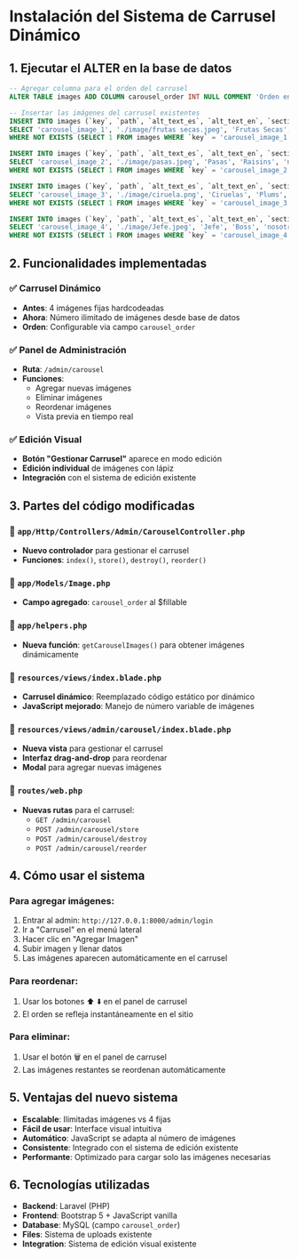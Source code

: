 # Instalación del Sistema de Carrusel Dinámico

## 1. Ejecutar el ALTER en la base de datos

```sql
-- Agregar columna para el orden del carrusel
ALTER TABLE images ADD COLUMN carousel_order INT NULL COMMENT 'Orden en el carrusel (NULL para no-carrusel)';

-- Insertar las imágenes del carrusel existentes
INSERT INTO images (`key`, `path`, `alt_text_es`, `alt_text_en`, `section`, `description`, `is_active`, `carousel_order`)
SELECT 'carousel_image_1', './image/frutas secas.jpeg', 'Frutas Secas', 'Dried Fruits', 'nosotros', 'Carrusel - Frutas secas', 1, 1
WHERE NOT EXISTS (SELECT 1 FROM images WHERE `key` = 'carousel_image_1');

INSERT INTO images (`key`, `path`, `alt_text_es`, `alt_text_en`, `section`, `description`, `is_active`, `carousel_order`)
SELECT 'carousel_image_2', './image/pasas.jpeg', 'Pasas', 'Raisins', 'nosotros', 'Carrusel - Pasas', 1, 2
WHERE NOT EXISTS (SELECT 1 FROM images WHERE `key` = 'carousel_image_2');

INSERT INTO images (`key`, `path`, `alt_text_es`, `alt_text_en`, `section`, `description`, `is_active`, `carousel_order`)
SELECT 'carousel_image_3', './image/ciruela.png', 'Ciruelas', 'Plums', 'nosotros', 'Carrusel - Ciruelas', 1, 3
WHERE NOT EXISTS (SELECT 1 FROM images WHERE `key` = 'carousel_image_3');

INSERT INTO images (`key`, `path`, `alt_text_es`, `alt_text_en`, `section`, `description`, `is_active`, `carousel_order`)
SELECT 'carousel_image_4', './image/Jefe.jpeg', 'Jefe', 'Boss', 'nosotros', 'Carrusel - Jefe', 1, 4
WHERE NOT EXISTS (SELECT 1 FROM images WHERE `key` = 'carousel_image_4');
```

## 2. Funcionalidades implementadas

### ✅ Carrusel Dinámico
- **Antes**: 4 imágenes fijas hardcodeadas
- **Ahora**: Número ilimitado de imágenes desde base de datos
- **Orden**: Configurable via campo `carousel_order`

### ✅ Panel de Administración
- **Ruta**: `/admin/carousel`
- **Funciones**:
  - Agregar nuevas imágenes
  - Eliminar imágenes
  - Reordenar imágenes
  - Vista previa en tiempo real

### ✅ Edición Visual
- **Botón "Gestionar Carrusel"** aparece en modo edición
- **Edición individual** de imágenes con lápiz
- **Integración** con el sistema de edición existente

## 3. Partes del código modificadas

### 📁 `app/Http/Controllers/Admin/CarouselController.php`
- **Nuevo controlador** para gestionar el carrusel
- **Funciones**: `index()`, `store()`, `destroy()`, `reorder()`

### 📁 `app/Models/Image.php`
- **Campo agregado**: `carousel_order` al $fillable

### 📁 `app/helpers.php`
- **Nueva función**: `getCarouselImages()` para obtener imágenes dinámicamente

### 📁 `resources/views/index.blade.php`
- **Carrusel dinámico**: Reemplazado código estático por dinámico
- **JavaScript mejorado**: Manejo de número variable de imágenes

### 📁 `resources/views/admin/carousel/index.blade.php`
- **Nueva vista** para gestionar el carrusel
- **Interfaz drag-and-drop** para reordenar
- **Modal** para agregar nuevas imágenes

### 📁 `routes/web.php`
- **Nuevas rutas** para el carrusel:
  - `GET /admin/carousel`
  - `POST /admin/carousel/store`
  - `POST /admin/carousel/destroy`
  - `POST /admin/carousel/reorder`

## 4. Cómo usar el sistema

### Para agregar imágenes:
1. Entrar al admin: `http://127.0.0.1:8000/admin/login`
2. Ir a "Carrusel" en el menú lateral
3. Hacer clic en "Agregar Imagen"
4. Subir imagen y llenar datos
5. Las imágenes aparecen automáticamente en el carrusel

### Para reordenar:
1. Usar los botones ⬆️ ⬇️ en el panel de carrusel
2. El orden se refleja instantáneamente en el sitio

### Para eliminar:
1. Usar el botón 🗑️ en el panel de carrusel
2. Las imágenes restantes se reordenan automáticamente

## 5. Ventajas del nuevo sistema

- **Escalable**: Ilimitadas imágenes vs 4 fijas
- **Fácil de usar**: Interface visual intuitiva
- **Automático**: JavaScript se adapta al número de imágenes
- **Consistente**: Integrado con el sistema de edición existente
- **Performante**: Optimizado para cargar solo las imágenes necesarias

## 6. Tecnologías utilizadas

- **Backend**: Laravel (PHP)
- **Frontend**: Bootstrap 5 + JavaScript vanilla
- **Database**: MySQL (campo `carousel_order`)
- **Files**: Sistema de uploads existente
- **Integration**: Sistema de edición visual existente 